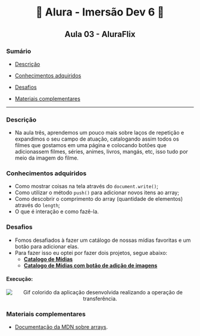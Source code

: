 <h1 align="center"> 🤿 Alura - Imersão Dev 6 🤿 </h1>

<h2 align="center">Aula 03 - AluraFlix</h2>

### Sumário 

- [Descrição](#descrição)

- [Conhecimentos adquiridos](#conhecimentos-adquiridos)

- [Desafios](#desafios)

- [Materiais complementares](#materiais-complementares)

---
### Descrição

- Na aula três, aprendemos um pouco mais sobre laços de repetição e expandimos o seu campo de atuação, catalogando assim todos os filmes que gostamos em uma página e colocando botôes que adicionassem filmes, séries, animes, livros, mangás, etc, isso tudo por meio da imagem do filme.

### Conhecimentos adquiridos
- Como mostrar coisas na tela através do `document.write()`;
- Como utilizar o método `push()` para adicionar novos itens ao array;
- Como descobrir o comprimento do array (quantidade de elementos) através do `length`;
- O que é interação e como fazê-la.

### Desafios
- Fomos desafiados à fazer um catálogo de nossas mídias favoritas e um botão para adicionar elas.
- Para fazer isso eu optei por fazer dois projetos, segue abaixo:
  - [**Catalogo de Mídias**](https://codepen.io/RenanAlura7/pen/KKBrVem)
  - [**Catalogo de Mídias com botão de adição de imagens**](https://codepen.io/RenanAlura7/pen/mdjaeGx)

#### Execução:
<p align="center">
  <img src="Animação(aula3)vcFinal.gif" alt= "Gif colorido da aplicação desenvolvida realizando a operação de transferência."/>
</p>

### Materiais complementares
- [Documentação da MDN sobre arrays](https://developer.mozilla.org/pt-BR/docs/Web/JavaScript/Reference/Global_Objects/Array).
